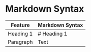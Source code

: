 # Markdown Syntax 
| Feature | Markdown Syntax |
|--------|-------------|
| Heading 1 | # Heading 1       |
| Paragraph | Text     |
